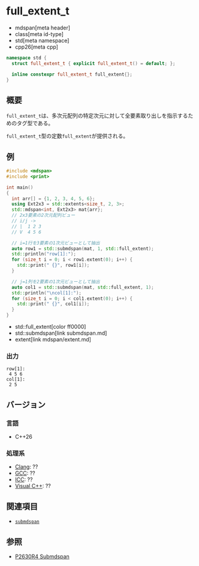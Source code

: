 # full_extent_t
* mdspan[meta header]
* class[meta id-type]
* std[meta namespace]
* cpp26[meta cpp]

```cpp
namespace std {
  struct full_extent_t { explicit full_extent_t() = default; };

  inline constexpr full_extent_t full_extent{};
}
```

## 概要
`full_extent_t`は、多次元配列の特定次元に対して全要素取り出しを指示するためのタグ型である。

`full_extent_t`型の定数`full_extent`が提供される。


## 例
```cpp example
#include <mdspan>
#include <print>

int main()
{
  int arr[] = {1, 2, 3, 4, 5, 6};
  using Ext2x3 = std::extents<size_t, 2, 3>;
  std::mdspan<int, Ext2x3> mat{arr};
  // 2x3要素の2次元配列ビュー
  // i/j ->
  // |  1 2 3
  // V  4 5 6

  // i=1行を3要素の1次元ビューとして抽出
  auto row1 = std::submdspan(mat, 1, std::full_extent);
  std::println("row[1]:");
  for (size_t i = 0; i < row1.extent(0); i++) {
    std::print(" {}", row1[i]);
  }

  // j=1列を2要素の1次元ビューとして抽出
  auto col1 = std::submdspan(mat, std::full_extent, 1);
  std::println("\ncol[1]:");
  for (size_t i = 0; i < col1.extent(0); i++) {
    std::print(" {}", col1[i]);
  }
}
```
* std::full_extent[color ff0000]
* std::submdspan[link submdspan.md]
* extent[link mdspan/extent.md]

### 出力
```
row[1]:
 4 5 6
col[1]:
 2 5
```


## バージョン
### 言語
- C++26

### 処理系
- [Clang](/implementation.md#clang): ??
- [GCC](/implementation.md#gcc): ??
- [ICC](/implementation.md#icc): ??
- [Visual C++](/implementation.md#visual_cpp): ??


## 関連項目
- [`submdspan`](submdspan.md)


## 参照
- [P2630R4 Submdspan](https://open-std.org/jtc1/sc22/wg21/docs/papers/2023/p2630r4.html)

